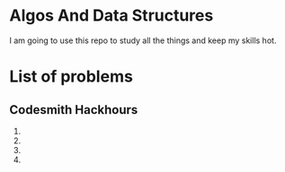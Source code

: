 # Algos And Data Structures

I am going to use this repo to study all the things and keep my skills hot. 

# List of problems

## Codesmith Hackhours
1. 
2. 
3. 
4. 